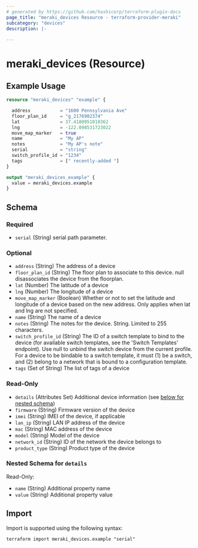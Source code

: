 ```yaml
---
# generated by https://github.com/hashicorp/terraform-plugin-docs
page_title: "meraki_devices Resource - terraform-provider-meraki"
subcategory: "devices"
description: |-
  
---
```


# meraki_devices (Resource)



## Example Usage

```terraform
resource "meraki_devices" "example" {

  address           = "1600 Pennsylvania Ave"
  floor_plan_id     = "g_2176982374"
  lat               = 37.4180951010362
  lng               = -122.098531723022
  move_map_marker   = true
  name              = "My AP"
  notes             = "My AP's note"
  serial            = "string"
  switch_profile_id = "1234"
  tags              = [" recently-added "]
}

output "meraki_devices_example" {
  value = meraki_devices.example
}
```

<!-- schema generated by tfplugindocs -->
## Schema

### Required

- `serial` (String) serial path parameter.

### Optional

- `address` (String) The address of a device
- `floor_plan_id` (String) The floor plan to associate to this device. null disassociates the device from the floorplan.
- `lat` (Number) The latitude of a device
- `lng` (Number) The longitude of a device
- `move_map_marker` (Boolean) Whether or not to set the latitude and longitude of a device based on the new address. Only applies when lat and lng are not specified.
- `name` (String) The name of a device
- `notes` (String) The notes for the device. String. Limited to 255 characters.
- `switch_profile_id` (String) The ID of a switch template to bind to the device (for available switch templates, see the 'Switch Templates' endpoint). Use null to unbind the switch device from the current profile. For a device to be bindable to a switch template, it must (1) be a switch, and (2) belong to a network that is bound to a configuration template.
- `tags` (Set of String) The list of tags of a device

### Read-Only

- `details` (Attributes Set) Additional device information (see [below for nested schema](#nestedatt--details))
- `firmware` (String) Firmware version of the device
- `imei` (String) IMEI of the device, if applicable
- `lan_ip` (String) LAN IP address of the device
- `mac` (String) MAC address of the device
- `model` (String) Model of the device
- `network_id` (String) ID of the network the device belongs to
- `product_type` (String) Product type of the device

<a id="nestedatt--details"></a>
### Nested Schema for `details`

Read-Only:

- `name` (String) Additional property name
- `value` (String) Additional property value

## Import

Import is supported using the following syntax:

```shell
terraform import meraki_devices.example "serial"
```
